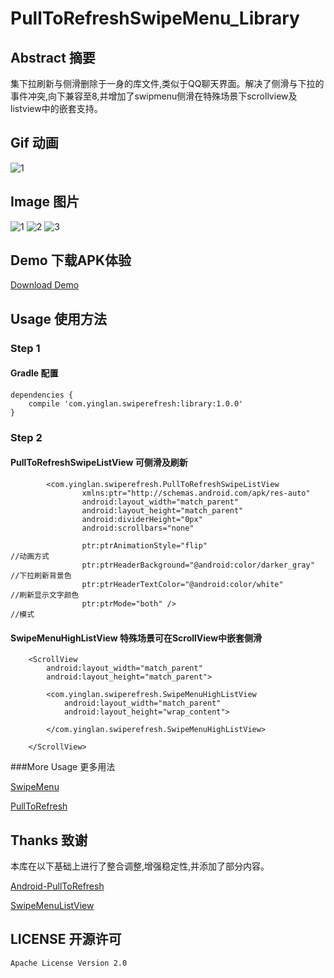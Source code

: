 # PullToRefreshSwipeMenu_Library
## Abstract 摘要
集下拉刷新与侧滑删除于一身的库文件,类似于QQ聊天界面。解决了侧滑与下拉的事件冲突,向下兼容至8,并增加了swipmenu侧滑在特殊场景下scrollview及listview中的嵌套支持。

## Gif 动画
![1](https://github.com/yingLanNull/PullToRefreshSwipeMenu_Library/blob/master/show/demo.gif)

## Image 图片
![1](https://github.com/yingLanNull/PullToRefreshSwipeMenu_Library/blob/master/show/Screenshot1.png)
![2](https://github.com/yingLanNull/PullToRefreshSwipeMenu_Library/blob/master/show/Screenshot2.png)
![3](https://github.com/yingLanNull/PullToRefreshSwipeMenu_Library/blob/master/show/Screenshot3.png)

## Demo 下载APK体验
[Download Demo](https://github.com/yingLanNull/PullToRefreshSwipeMenu_Library/blob/master/show/app-debug.apk)

## Usage 使用方法
### Step 1
#### Gradle 配置
```
dependencies {
    compile 'com.yinglan.swiperefresh:library:1.0.0'
}
```

### Step 2

#### PullToRefreshSwipeListView 可侧滑及刷新
```
	    <com.yinglan.swiperefresh.PullToRefreshSwipeListView
	            xmlns:ptr="http://schemas.android.com/apk/res-auto"
                android:layout_width="match_parent"
                android:layout_height="match_parent"
                android:dividerHeight="0px"
                android:scrollbars="none"

                ptr:ptrAnimationStyle="flip"                            //动画方式
                ptr:ptrHeaderBackground="@android:color/darker_gray"    //下拉刷新背景色
                ptr:ptrHeaderTextColor="@android:color/white"           //刷新显示文字颜色
                ptr:ptrMode="both" />                                   //模式
```

#### SwipeMenuHighListView 特殊场景可在ScrollView中嵌套侧滑

```
    <ScrollView
        android:layout_width="match_parent"
        android:layout_height="match_parent">

        <com.yinglan.swiperefresh.SwipeMenuHighListView
            android:layout_width="match_parent"
            android:layout_height="wrap_content">

        </com.yinglan.swiperefresh.SwipeMenuHighListView>

    </ScrollView>
```
###More Usage 更多用法

[SwipeMenu](https://github.com/baoyongzhang/SwipeMenuListView/blob/master/README.md)

[PullToRefresh](https://github.com/chrisbanes/Android-PullToRefresh/blob/master/README.md)

## Thanks 致谢

本库在以下基础上进行了整合调整,增强稳定性,并添加了部分内容。

[Android-PullToRefresh](https://github.com/chrisbanes/Android-PullToRefresh)

[SwipeMenuListView](https://github.com/baoyongzhang/SwipeMenuListView)

## LICENSE 开源许可

    Apache License Version 2.0

